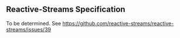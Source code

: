 ## Reactive-Streams Specification

To be determined. See https://github.com/reactive-streams/reactive-streams/issues/39